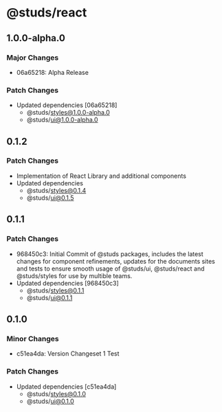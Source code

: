 # @studs/react

## 1.0.0-alpha.0

### Major Changes

- 06a65218: Alpha Release

### Patch Changes

- Updated dependencies [06a65218]
  - @studs/styles@1.0.0-alpha.0
  - @studs/ui@1.0.0-alpha.0

## 0.1.2

### Patch Changes

- Implementation of React Library and additional components
- Updated dependencies
  - @studs/styles@0.1.4
  - @studs/ui@0.1.5

## 0.1.1

### Patch Changes

- 968450c3: Initial Commit of @studs packages, includes the latest changes for component refinements, updates for the documents sites and tests to ensure smooth usage of @studs/ui, @studs/react and @studs/styles for use by multible teams.
- Updated dependencies [968450c3]
  - @studs/styles@0.1.1
  - @studs/ui@0.1.1

## 0.1.0

### Minor Changes

- c51ea4da: Version Changeset 1 Test

### Patch Changes

- Updated dependencies [c51ea4da]
  - @studs/styles@0.1.0
  - @studs/ui@0.1.0
